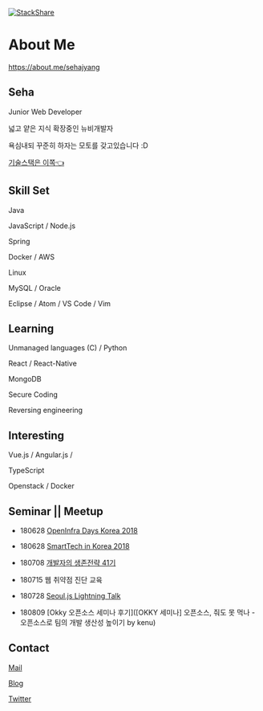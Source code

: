 [![StackShare](https://img.shields.io/badge/tech-stack-0690fa.svg?style=flat)](https://stackshare.io/sehajyang/my-stack)
# About Me
https://about.me/sehajyang
## Seha

Junior Web Developer

넓고 얕은 지식 확장중인 뉴비개발자

욕심내되 꾸준히 하자는 모토를 갖고있습니다 :D

[기술스택은 이쪽:point_left:](https://stackshare.io/sehajyang/my-stack)


## Skill Set

Java

JavaScript / Node.js

Spring

Docker / AWS

Linux 

MySQL / Oracle

Eclipse / Atom / VS Code / Vim


## Learning

Unmanaged languages (C) / Python

React / React-Native

MongoDB

Secure Coding

Reversing engineering     


## Interesting

Vue.js / Angular.js / 

TypeScript

Openstack / Docker


## Seminar || Meetup

* 180628 [OpenInfra Days Korea 2018](https://www.openinfradays.kr/)

* 180628 [SmartTech in Korea 2018](http://www.smarttechshow.co.kr/)

* 180708 [개발자의 생존전략 41기](https://onoffmix.com/event/139310)

* 180715 웹 취약점 진단 교육

* 180728 [Seoul.js Lightning Talk](https://seoul.js.org/meetups/2018.07.27.html)

* 180809 [Okky 오픈소스 세미나 후기]([OKKY 세미나] 오픈소스, 줘도 못 먹나 - 오픈소스로 팀의 개발 생산성 높이기 by kenu)


## Contact
[Mail](mailto:sehajyang@gmail.com)

[Blog](https://sehajyang.github.io/)

[Twitter](https://twitter.com/sehajyang)



